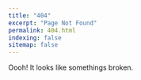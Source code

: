```yaml
---
title: "404"
excerpt: "Page Not Found"
permalink: 404.html
indexing: false
sitemap: false
---
```


Oooh! It looks like somethings broken.

